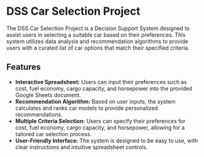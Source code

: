 # DSS Car Selection Project

The DSS Car Selection Project is a Decision Support System designed to assist users in selecting a suitable car based on their preferences. This system utilizes data analysis and recommendation algorithms to provide users with a curated list of car options that match their specified criteria.

## Features

- **Interactive Spreadsheet:** Users can input their preferences such as cost, fuel economy, cargo capacity, and horsepower into the provided Google Sheets document.
- **Recommendation Algorithm:** Based on user inputs, the system calculates and ranks car models to provide personalized recommendations.
- **Multiple Criteria Selection:** Users can specify their preferences for cost, fuel economy, cargo capacity, and horsepower, allowing for a tailored car selection process.
- **User-Friendly Interface:** The system is designed to be easy to use, with clear instructions and intuitive spreadsheet controls.

